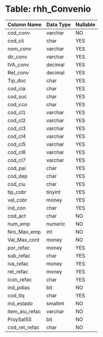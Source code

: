 # Table: rhh_Convenio

| Column Name | Data Type | Nullable |
|-------------|-----------|----------|
| cod_conv | varchar | NO |
| cod_cli | char | YES |
| nom_conv | varchar | YES |
| dir_conv | varchar | YES |
| IVA_conv | decimal | YES |
| Ret_conv | decimal | YES |
| Tip_doc | char | YES |
| cod_cia | char | YES |
| cod_suc | char | YES |
| cod_cco | char | YES |
| cod_cl1 | varchar | YES |
| cod_cl2 | varchar | YES |
| cod_cl3 | varchar | YES |
| cod_cl4 | varchar | YES |
| cod_cl5 | varchar | YES |
| cod_cl6 | varchar | YES |
| cod_cl7 | varchar | YES |
| cod_pai | char | YES |
| cod_dep | char | YES |
| cod_ciu | char | YES |
| tip_cobr | tinyint | YES |
| val_cobr | money | YES |
| ind_con | char | YES |
| cod_act | char | NO |
| num_emp | numeric | NO |
| Nro_Max_emp | int | NO |
| Val_Max_cont | money | NO |
| por_refac | money | YES |
| sub_refac | char | YES |
| iva_refac | money | YES |
| ret_refac | money | YES |
| icon_refac | char | YES |
| ind_pdias | bit | NO |
| cod_tlq | char | YES |
| ind_estado | smallint | NO |
| item_aiu_refac | varchar | NO |
| ProySalSS | bit | NO |
| cod_ret_refac | char | NO |
